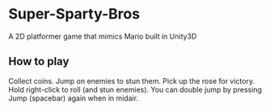 # Super-Sparty-Bros
A 2D platformer game that mimics Mario built in Unity3D

## How to play
Collect coins. Jump on enemies to stun them. Pick up the rose for victory. Hold right-click to roll (and stun enemies). You can double jump by pressing Jump (spacebar) again when in midair.

